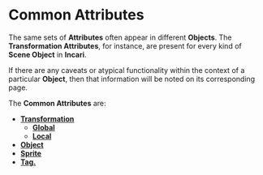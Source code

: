 # Common Attributes

The same sets of **Attributes** often appear in different **Objects**. The **Transformation Attributes**, for instance, are present for every kind of **Scene Object** in **Incari**.  

If there are any caveats or atypical functionality within the context of a particular **Object**, then that information will be noted on its corresponding page.

The **Common Attributes** are:

* [**Transformation**](transformation/README.md)
  * [**Global**](transformation/global.md)
  * [**Local**](transformation/local.md)
* [**Object**](object.md)
* [**Sprite**](sprite.md)
* [**Tag.**](tag.md)

